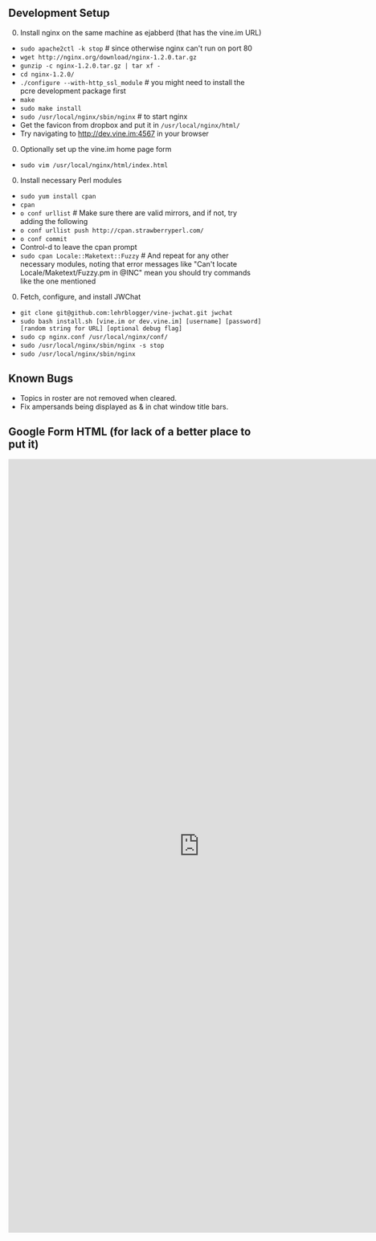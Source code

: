 Development Setup
----------
0. Install nginx on the same machine as ejabberd (that has the vine.im URL)
  * `sudo apache2ctl -k stop`  # since otherwise nginx can't run on port 80
  * `wget http://nginx.org/download/nginx-1.2.0.tar.gz`
  * `gunzip -c nginx-1.2.0.tar.gz | tar xf -`
  * `cd nginx-1.2.0/`
  * `./configure --with-http_ssl_module`  # you might need to install the pcre development package first
  * `make`
  * `sudo make install`
  * `sudo /usr/local/nginx/sbin/nginx`  # to start nginx
  * Get the favicon from dropbox and put it in `/usr/local/nginx/html/`
  * Try navigating to http://dev.vine.im:4567 in your browser
0. Optionally set up the vine.im home page form
  * `sudo vim /usr/local/nginx/html/index.html`
0. Install necessary Perl modules
  * `sudo yum install cpan`
  * `cpan`
  * `o conf urllist`  # Make sure there are valid mirrors, and if not, try adding the following
  * `o conf urllist push http://cpan.strawberryperl.com/`
  * `o conf commit`
  * Control-d to leave the cpan prompt
  * `sudo cpan Locale::Maketext::Fuzzy`  # And repeat for any other necessary modules, noting that error messages like "Can't locate Locale/Maketext/Fuzzy.pm in @INC" mean you should try commands like the one mentioned
0. Fetch, configure, and install JWChat
  * `git clone git@github.com:lehrblogger/vine-jwchat.git jwchat`
  * `sudo bash install.sh [vine.im or dev.vine.im] [username] [password] [random string for URL] [optional debug flag]`
  * `sudo cp nginx.conf /usr/local/nginx/conf/`
  * `sudo /usr/local/nginx/sbin/nginx -s stop`
  * `sudo /usr/local/nginx/sbin/nginx`

Known Bugs
----------
  * Topics in roster are not removed when cleared.
  * Fix ampersands being displayed as &amp; in chat window title bars.

Google Form HTML (for lack of a better place to put it)
----------
<!DOCTYPE html>
<html lang="en">
	<head>
		<meta charset="utf-8" />
		<title>Vine.IM</title>
	</head>
	<body>
		<iframe src="https://docs.google.com/spreadsheet/embeddedform?formkey=dEduRlNBODVMMjBqZE8xdmZTYWc3aHc6MQ" width="760" height="1541" frameborder="0" marginheight="0" marginwidth="0">Loading...</iframe>
	</body>
</html>

